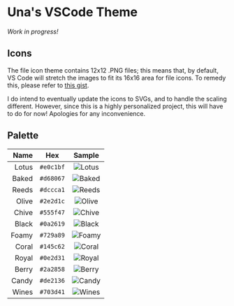 # Una's VSCode Theme

_Work in progress!_

## Icons

The file icon theme contains 12x12 .PNG files; this means that, by default, VS
Code will stretch the images to fit its 16x16 area for file icons. To remedy
this, please refer to [this gist][1].

I do intend to eventually update the icons to SVGs, and to handle the scaling
different. However, since this is a highly personalized project, this will have
to do for now! Apologies for any inconvenience.

## Palette

|  Name |    Hex    |    Sample    |
| ----: | :-------: | :----------: |
| Lotus | `#e0c1bf` | ![Lotus][2]  |
| Baked | `#d68067` | ![Baked][3]  |
| Reeds | `#dccca1` | ![Reeds][4]  |
| Olive | `#2e2d1c` | ![Olive][5]  |
| Chive | `#555f47` | ![Chive][6]  |
| Black | `#0a2619` | ![Black][7]  |
| Foamy | `#729a89` | ![Foamy][8]  |
| Coral | `#145c62` | ![Coral][9]  |
| Royal | `#0e2d31` | ![Royal][10] |
| Berry | `#2a2858` | ![Berry][11] |
| Candy | `#de2136` | ![Candy][12] |
| Wines | `#703d41` | ![Wines][13] |

[1]: https://gist.github.com/una-ada/72d6ac62de0358112e41044dbf42702a
[2]: https://via.placeholder.com/144x14/e0c1bf?text=+
[3]: https://via.placeholder.com/144x14/d68067?text=+
[4]: https://via.placeholder.com/144x14/dccca1?text=+
[5]: https://via.placeholder.com/144x14/2e2d1c?text=+
[6]: https://via.placeholder.com/144x14/555f47?text=+
[7]: https://via.placeholder.com/144x14/0a2619?text=+
[8]: https://via.placeholder.com/144x14/729a89?text=+
[9]: https://via.placeholder.com/144x14/145c62?text=+
[10]: https://via.placeholder.com/144x14/0e2d31?text=+
[11]: https://via.placeholder.com/144x14/2a2858?text=+
[12]: https://via.placeholder.com/144x14/de2136?text=+
[13]: https://via.placeholder.com/144x14/703d41?text=+
